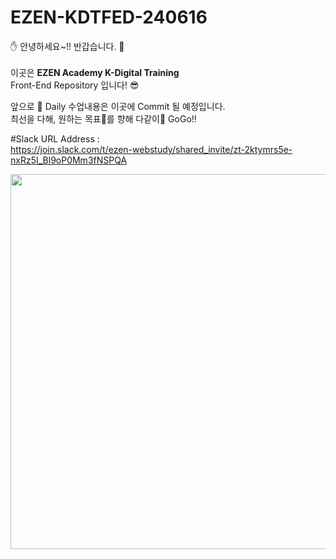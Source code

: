 # EZEN-KDTFED-240616
✋ 안녕하세요~!! 반갑습니다. 🙏 <br/><br/>
이곳은 <b>EZEN Academy K-Digital Training</b><br/>
Front-End Repository 입니다! 😎<br/>

앞으로 📅 Daily 수업내용은 이곳에 Commit 될 예정입니다.<br/>
최선을 다해, 원하는 목표🎡를 향해 다같이🌈 GoGo!!<br/>

#Slack URL Address : <br/>
https://join.slack.com/t/ezen-webstudy/shared_invite/zt-2ktymrs5e-nxRz5I_Bl9oP0Mm3fNSPQA

<img src="https://img1.daumcdn.net/thumb/R1280x0/?scode=mtistory2&fname=https%3A%2F%2Fblog.kakaocdn.net%2Fdn%2FdZXL93%2FbtrpyjBtzYP%2F37Lxbeko8hKK7O6bEALcmK%2Fimg.jpg" style="width: 600px"/>
